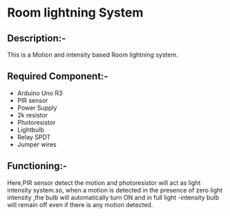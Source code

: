 # Room lightning System

## Description:-
This is a Motion and intensity based Room lightning system.

## Required Component:-
* Arduino Uno R3
* PIR sensor
* Power Supply
* 2k resistor
* Photoresistor
* Lightbulb
* Relay SPDT
* Jumper wires

## Functioning:-
Here,PIR sensor detect the motion and photoresistor will act as light intensity system.so, when a motion is detected in the presence of zero light intensity ,the bulb will automatically turn ON and in full light -intensity bulb will remain off even if there is any motion detected.

